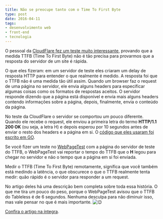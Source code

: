 ```yaml
---
title: Não se preocupe tanto com o Time To First Byte
type: post
date: 2016-04-11
tags:
- desenvolvimento web
- front-end
- tecnologia
---
```


O pessoal da [CloudFlare fez um teste muito interessante](https://blog.cloudflare.com/ttfb-time-to-first-byte-considered-meaningles/), provando que a medida TTFB (Time To First Byte) não é tão precisa para provarmos que a resposta do servidor de um site é rápida.

O que eles fizeram: em um servidor de teste eles criaram um delay de resposta HTTP para entender o que realmente é medido. A resposta foi que o TTFB não é uma medida tão útil assim. Quando um browser faz o request de uma página no servidor, ele envia alguns headers para especificar algumas coisas como os formatos de respostas aceitos. O servidor responde dizendo que a página está disponível e envia mais alguns headers contendo informações sobre a página, depois, finalmente, envia o conteúdo da página.

No teste da CloudFlare o servidor se comportou um pouco diferente. Quando ele recebe o request, ele enviou a primeira letra do termo **HTTP/1.1 200 OK** (ou seja, a letra H) e depois esperou por 10 segundos antes de enviar o resto dos headers e a página em si. O [código que eles usaram foi escrito em GO](https://github.com/jgrahamc/ttfb).

Se você fizer um teste no [WebPageTest](http://webpagetest.org) com a página do servidor de teste do TTFB, o WebPageTest vai reportar o tempo do TTFB que o **H** legou para chegar no servidor e não o tempo que a página em si foi enviada.

Medir o TTFB (Time To First Byte) remotamente, significa que você também está medindo a latência, o que obscurece o que o TTFB realmente tenta medir: quão rápido é o servidor para responder a um request.

No artigo deles há uma descrição bem completa sobre toda essa história. O que me tira um pouco do peso, porque o WebPageTest avisou que o TTFB do Tableless é de 6 segundos. Nenhuma desculpa para não diminuir isso, mas vale pensar no que é mais importante. ![😉](https://s.w.org/images/core/emoji/72x72/1f609.png)

[Confira o artigo na íntegra](https://blog.cloudflare.com/ttfb-time-to-first-byte-considered-meaningles/).

